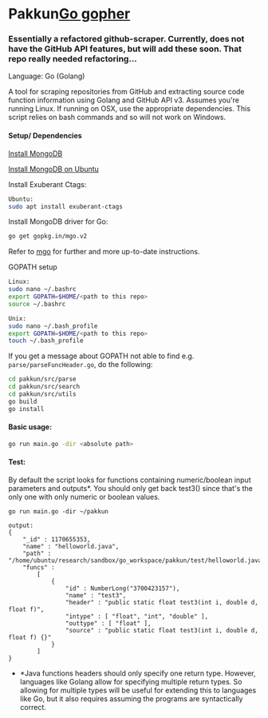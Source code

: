 # Pakkun[Go gopher](./images/gopherbelly50.jpg)
### Essentially a refactored github-scraper. Currently, does not have the GitHub API features, but will add these soon. That repo really needed refactoring...

Language: Go (Golang)

A tool for scraping repositories from GitHub and extracting source code function information using Golang and GitHub API v3. Assumes you're running Linux. If running on OSX, use the appropriate dependencies. This script relies on bash commands and so will not work on Windows.

#### Setup/ Dependencies

[Install MongoDB](https://golang.org/doc/install)

[Install MongoDB on Ubuntu](https://docs.mongodb.com/manual/tutorial/install-mongodb-on-ubuntu/)

Install Exuberant Ctags:
```sh
Ubuntu:
sudo apt install exuberant-ctags
```
Install MongoDB driver for Go:
```sh
go get gopkg.in/mgo.v2
```
Refer to [mgo](https://github.com/go-mgo/mgo) for further and more up-to-date instructions.

GOPATH setup
```sh
Linux:
sudo nano ~/.bashrc
export GOPATH=$HOME/<path to this repo>
source ~/.bashrc

Unix:
sudo nano ~/.bash_profile
export GOPATH=$HOME/<path to this repo>
touch ~/.bash_profile
```

If you get a message about GOPATH not able to find e.g. `parse/parseFuncHeader.go`, do the following:
```sh
cd pakkun/src/parse
cd pakkun/src/search
cd pakkun/src/utils
go build
go install
```

#### Basic usage:
```sh
go run main.go -dir <absolute path>
```

#### Test:
By default the script looks for functions containing numeric/boolean input parameters and outputs*.
You should only get back test3() since that's the only one with only numeric or boolean values.
```
go run main.go -dir ~/pakkun

output:
{
	"_id" : 1170655353,
	"name" : "helloworld.java",
	"path" : "/home/ubuntu/research/sandbox/go_workspace/pakkun/test/helloworld.java",
	"funcs" : 
		[
			{
				"id" : NumberLong("3700423157"),
				"name" : "test3",
				"header" : "public static float test3(int i, double d, float f)",
				"intype" : [ "float", "int", "double" ],
				"outtype" : [ "float" ],
				"source" : "public static float test3(int i, double d, float f) {}"
			}
		]
}
```

*  *Java functions headers should only specify one return type. However, languages like Golang allow for specifying multiple return types. So allowing for multiple types will be useful for extending this to languages like Go, but it also requires assuming the programs are syntactically correct.


